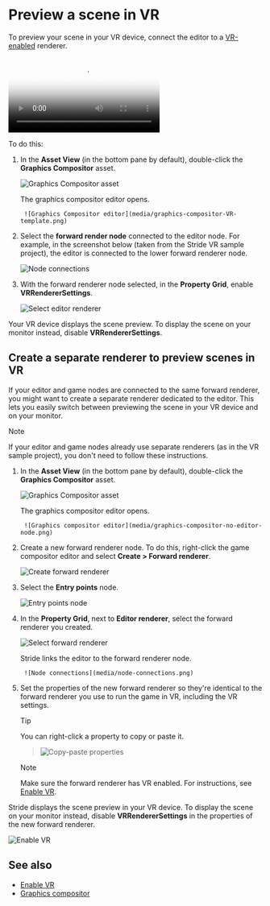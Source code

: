 # Preview a scene in VR

To preview your scene in your VR device, connect the editor to a [VR-enabled](enable-vr.md) renderer.

<p>
<video autoplay loop class="responsive-video" poster="media/vr-editor_640.jpg">
   <source src="media/vr-editor_640.mp4" type="video/mp4">
</video>
</p>

To do this:

1. In the **Asset View** (in the bottom pane by default), double-click the **Graphics Compositor** asset.

    ![Graphics Compositor asset](../graphics/graphics-compositor/media/graphics-compositor-asset.png)

    The graphics compositor editor opens.

        ![Graphics Compositor editor](media/graphics-compositor-VR-template.png)

2. Select the **forward render node** connected to the editor node. For example, in the screenshot below (taken from the Stride VR sample project), the editor is connected to the lower forward renderer node.

    ![Node connections](media/node-connections.png)

3. With the forward renderer node selected, in the **Property Grid**, enable **VRRendererSettings**.

    ![Select editor renderer](media/enable-vr.png)

Your VR device displays the scene preview. To display the scene on your monitor instead, disable **VRRendererSettings**.

## Create a separate renderer to preview scenes in VR

If your editor and game nodes are connected to the same forward renderer, you might want to create a separate renderer dedicated to the editor. This lets you easily switch between previewing the scene in your VR device and on your monitor.

>[!Note]
>If your editor and game nodes already use separate renderers (as in the VR sample project), you don't need to follow these instructions.

1. In the **Asset View** (in the bottom pane by default), double-click the **Graphics Compositor** asset.

    ![Graphics Compositor asset](../graphics/graphics-compositor/media/graphics-compositor-asset.png)

    The graphics compositor editor opens.

        ![Graphics compositor editor](media/graphics-compositor-no-editor-node.png)

2. Create a new forward renderer node. To do this, right-click the game compositor editor and select **Create > Forward renderer**.

    ![Create forward renderer](media/create-forward-renderer.png)

3. Select the **Entry points** node.

    ![Entry points node](media/entry-points-node.png)

4. In the **Property Grid**, next to **Editor renderer**, select the forward renderer you created.

    ![Select forward renderer](media/select-editor-forward-renderer.png)

    Stride links the editor to the forward renderer node.

        ![Node connections](media/node-connections.png)

5. Set the properties of the new forward renderer so they're identical to the forward renderer you use to run the game in VR, including the VR settings.

    > [!Tip]
    > You can right-click a property to copy or paste it.

    > ![Copy-paste properties](media/copy-paste-properties.png)

    > [!Note]
    > Make sure the forward renderer has VR enabled. For instructions, see [Enable VR](enable-vr.md).

Stride displays the scene preview in your VR device. To display the scene on your monitor instead, disable **VRRendererSettings** in the properties of the new forward renderer.

![Enable VR](media/vr-renderer-settings.png)

## See also

* [Enable VR](enable-vr.md)
* [Graphics compositor](../graphics/graphics-compositor/index.md)